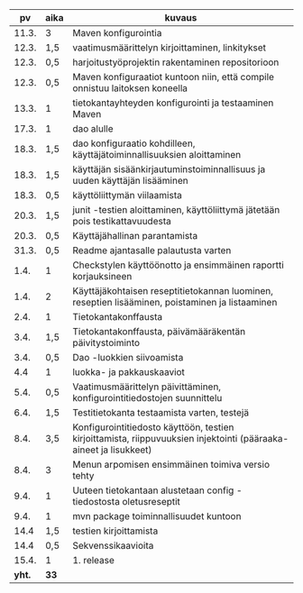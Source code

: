 pv | aika | kuvaus
-- | ---- | ------
11.3. | 3 | Maven konfigurointia
12.3. | 1,5 | vaatimusmäärittelyn kirjoittaminen, linkitykset
12.3. | 0,5 | harjoitustyöprojektin rakentaminen repositorioon
12.3. | 0,5 | Maven konfiguraatiot kuntoon niin, että compile onnistuu laitoksen koneella
13.3. | 1 | tietokantayhteyden konfigurointi ja testaaminen Maven
17.3. | 1 | dao alulle
18.3. | 1,5 | dao konfiguraatio kohdilleen, käyttäjätoiminnallisuuksien aloittaminen
18.3. | 1,5 | käyttäjän sisäänkirjautuminstoiminnallisuus ja uuden käyttäjän lisääminen
18.3. | 0,5 | käyttöliittymän viilaamista
20.3. | 1,5 | junit -testien aloittaminen, käyttöliittymä jätetään pois testikattavuudesta
20.3. | 0,5 | Käyttäjähallinan parantamista
31.3. | 0,5 | Readme ajantasalle palautusta varten
1.4. | 1 | Checkstylen käyttöönotto ja ensimmäinen raportti korjauksineen
1.4. | 2 | Käyttäjäkohtaisen reseptitietokannan luominen, reseptien lisääminen, poistaminen ja listaaminen
2.4. | 1 | Tietokantakonffausta
3.4. | 1,5 | Tietokantakonffausta, päivämääräkentän päivitystoiminto
3.4. | 0,5 | Dao -luokkien siivoamista
4.4 | 1 | luokka- ja pakkauskaaviot
5.4. | 0,5 | Vaatimusmäärittelyn päivittäminen, konfigurointitiedostojen suunnittelu
6.4. | 1,5 | Testitietokanta testaamista varten, testejä
8.4. | 3,5 | Konfigurointitiedosto käyttöön, testien kirjoittamista, riippuvuuksien injektointi (pääraaka-aineet ja lisukkeet)
8.4. | 3 | Menun arpomisen ensimmäinen toimiva versio tehty
9.4. | 1 | Uuteen tietokantaan alustetaan config -tiedostosta oletusreseptit
9.4. | 1 | mvn package toiminnallisuudet kuntoon
14.4 | 1,5 | testien kirjoittamista
14.4 | 0,5 | Sekvenssikaavioita
15.4. | 1 | 1. release
**yht.** | **33** 

